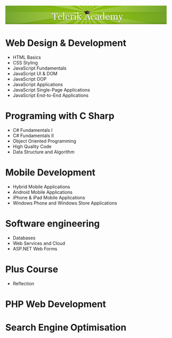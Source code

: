 <p align="center"><a href="http://academy.telerik.com/">
<img src="https://raw.githubusercontent.com/velialarm/TelerikAcademy/master/telerik-academy.png" /></a></p>


# Web Design & Development

- HTML Basics
- CSS Styling
- JavaScript Fundamentals
- JavaScript UI & DOM 
- JavaScript OOP
- JavaScript Applications
- JavaScript Single-Page Applications
- JavaScript End-to-End Applications

# Programing with C Sharp
- C# Fundamentals I
- C# Fundamentals II
- Object Oriented Programming
- High Quality Code
- Data Structure and Аlgorithm

# Mobile Development
- Hybrid Mobile Applications
- Android Mobile Applications
- iPhone & iPad Mobile Applications
- Windows Phone and Windows Store Applications

# Software engineering
- Databases
- Web Services and Cloud
- ASP.NET Web Forms

# Plus Course
- Reflection

# PHP Web Development

# Search Engine Optimisation

